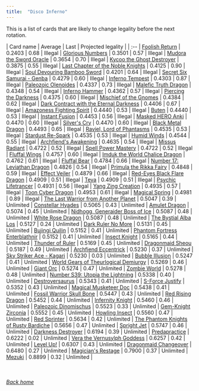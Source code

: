 ```yaml
---
title:  "Disco Inferno"
---
```


This is a list of cards that are likely to change legality before the next rotation.

| Card name | Average | Last | Projected legality |
| :-- |
[Foolish Return](https://db.ygoprodeck.com/card/?search=Foolish%20Return) | 0.2403 | 0.68 | Illegal |
[Glorious Numbers](https://db.ygoprodeck.com/card/?search=Glorious%20Numbers) | 0.3501 | 0.57 | Illegal |
[Mudora the Sword Oracle](https://db.ygoprodeck.com/card/?search=Mudora%20the%20Sword%20Oracle) | 0.3654 | 0.70 | Illegal |
[Kycoo the Ghost Destroyer](https://db.ygoprodeck.com/card/?search=Kycoo%20the%20Ghost%20Destroyer) | 0.3875 | 0.55 | Illegal |
[Last Chapter of the Noble Knights](https://db.ygoprodeck.com/card/?search=Last%20Chapter%20of%20the%20Noble%20Knights) | 0.4125 | 0.90 | Illegal |
[Soul Devouring Bamboo Sword](https://db.ygoprodeck.com/card/?search=Soul%20Devouring%20Bamboo%20Sword) | 0.4201 | 0.64 | Illegal |
[Secret Six Samurai - Genba](https://db.ygoprodeck.com/card/?search=Secret%20Six%20Samurai%20-%20Genba) | 0.4279 | 0.60 | Illegal |
[Inferno Tempest](https://db.ygoprodeck.com/card/?search=Inferno%20Tempest) | 0.4303 | 0.87 | Illegal |
[Paleozoic Olenoides](https://db.ygoprodeck.com/card/?search=Paleozoic%20Olenoides) | 0.4337 | 0.73 | Illegal |
[Malefic Truth Dragon](https://db.ygoprodeck.com/card/?search=Malefic%20Truth%20Dragon) | 0.4348 | 0.54 | Illegal |
[Inferno Hammer](https://db.ygoprodeck.com/card/?search=Inferno%20Hammer) | 0.4362 | 0.57 | Illegal |
[Piercing the Darkness](https://db.ygoprodeck.com/card/?search=Piercing%20the%20Darkness) | 0.4375 | 0.60 | Illegal |
[Mischief of the Gnomes](https://db.ygoprodeck.com/card/?search=Mischief%20of%20the%20Gnomes) | 0.4384 | 0.62 | Illegal |
[Dark Contract with the Eternal Darkness](https://db.ygoprodeck.com/card/?search=Dark%20Contract%20with%20the%20Eternal%20Darkness) | 0.4406 | 0.67 | Illegal |
[Amazoness Fighting Spirit](https://db.ygoprodeck.com/card/?search=Amazoness%20Fighting%20Spirit) | 0.4440 | 0.53 | Illegal |
[Buten](https://db.ygoprodeck.com/card/?search=Buten) | 0.4440 | 0.53 | Illegal |
[Instant Fusion](https://db.ygoprodeck.com/card/?search=Instant%20Fusion) | 0.4453 | 0.56 | Illegal |
[Masked HERO Anki](https://db.ygoprodeck.com/card/?search=Masked%20HERO%20Anki) | 0.4470 | 0.60 | Illegal |
[Silver's Cry](https://db.ygoprodeck.com/card/?search=Silver's%20Cry) | 0.4470 | 0.60 | Illegal |
[Black Metal Dragon](https://db.ygoprodeck.com/card/?search=Black%20Metal%20Dragon) | 0.4493 | 0.65 | Illegal |
[Raviel, Lord of Phantasms](https://db.ygoprodeck.com/card/?search=Raviel,%20Lord%20of%20Phantasms) | 0.4535 | 0.53 | Illegal |
[Stardust Re-Spark](https://db.ygoprodeck.com/card/?search=Stardust%20Re-Spark) | 0.4535 | 0.53 | Illegal |
[Humid Winds](https://db.ygoprodeck.com/card/?search=Humid%20Winds) | 0.4544 | 0.55 | Illegal |
[Archfiend's Awakening](https://db.ygoprodeck.com/card/?search=Archfiend's%20Awakening) | 0.4635 | 0.54 | Illegal |
[Missus Radiant](https://db.ygoprodeck.com/card/?search=Missus%20Radiant) | 0.4722 | 0.52 | Illegal |
[Spell Power Mastery](https://db.ygoprodeck.com/card/?search=Spell%20Power%20Mastery) | 0.4722 | 0.52 | Illegal |
[Fluffal Wings](https://db.ygoprodeck.com/card/?search=Fluffal%20Wings) | 0.4757 | 0.60 | Illegal |
[Imduk the World Chalice Dragon](https://db.ygoprodeck.com/card/?search=Imduk%20the%20World%20Chalice%20Dragon) | 0.4762 | 0.61 | Illegal |
[Fluffal Bear](https://db.ygoprodeck.com/card/?search=Fluffal%20Bear) | 0.4784 | 0.66 | Illegal |
[Number 17: Leviathan Dragon](https://db.ygoprodeck.com/card/?search=Number%2017:%20Leviathan%20Dragon) | 0.4826 | 0.54 | Illegal |
[Primula the Rikka Fairy](https://db.ygoprodeck.com/card/?search=Primula%20the%20Rikka%20Fairy) | 0.4848 | 0.59 | Illegal |
[Effect Veiler](https://db.ygoprodeck.com/card/?search=Effect%20Veiler) | 0.4879 | 0.66 | Illegal |
[Red-Eyes Black Flare Dragon](https://db.ygoprodeck.com/card/?search=Red-Eyes%20Black%20Flare%20Dragon) | 0.4909 | 0.51 | Illegal |
[Teva](https://db.ygoprodeck.com/card/?search=Teva) | 0.4909 | 0.51 | Illegal |
[Psychic Lifetrancer](https://db.ygoprodeck.com/card/?search=Psychic%20Lifetrancer) | 0.4931 | 0.56 | Illegal |
[Yang Zing Creation](https://db.ygoprodeck.com/card/?search=Yang%20Zing%20Creation) | 0.4935 | 0.57 | Illegal |
[Toon Cyber Dragon](https://db.ygoprodeck.com/card/?search=Toon%20Cyber%20Dragon) | 0.4953 | 0.61 | Illegal |
[Magical Spring](https://db.ygoprodeck.com/card/?search=Magical%20Spring) | 0.4981 | 0.89 | Illegal |
[The Last Warrior from Another Planet](https://db.ygoprodeck.com/card/?search=The%20Last%20Warrior%20from%20Another%20Planet) | 0.5047 | 0.39 | Unlimited |
[Constellar Hyades](https://db.ygoprodeck.com/card/?search=Constellar%20Hyades) | 0.5065 | 0.43 | Unlimited |
[Amulet Dragon](https://db.ygoprodeck.com/card/?search=Amulet%20Dragon) | 0.5074 | 0.45 | Unlimited |
[Nidhogg, Generaider Boss of Ice](https://db.ygoprodeck.com/card/?search=Nidhogg,%20Generaider%20Boss%20of%20Ice) | 0.5087 | 0.48 | Unlimited |
[White Rose Dragon](https://db.ygoprodeck.com/card/?search=White%20Rose%20Dragon) | 0.5087 | 0.48 | Unlimited |
[The Bystial Alba Los](https://db.ygoprodeck.com/card/?search=The%20Bystial%20Alba%20Los) | 0.5127 | 0.24 | Unlimited |
[Dark Ruler No More](https://db.ygoprodeck.com/card/?search=Dark%20Ruler%20No%20More) | 0.5131 | 0.45 | Unlimited |
[Bujingi Quilin](https://db.ygoprodeck.com/card/?search=Bujingi%20Quilin) | 0.5152 | 0.41 | Unlimited |
[Phantom Fortress Enterblathnir](https://db.ygoprodeck.com/card/?search=Phantom%20Fortress%20Enterblathnir) | 0.5152 | 0.41 | Unlimited |
[Insect Knight](https://db.ygoprodeck.com/card/?search=Insect%20Knight) | 0.5165 | 0.44 | Unlimited |
[Thunder of Ruler](https://db.ygoprodeck.com/card/?search=Thunder%20of%20Ruler) | 0.5169 | 0.45 | Unlimited |
[Dragonmaid Sheou](https://db.ygoprodeck.com/card/?search=Dragonmaid%20Sheou) | 0.5187 | 0.49 | Unlimited |
[Archfiend Eccentrick](https://db.ygoprodeck.com/card/?search=Archfiend%20Eccentrick) | 0.5230 | 0.37 | Unlimited |
[Sky Striker Ace - Kagari](https://db.ygoprodeck.com/card/?search=Sky%20Striker%20Ace%20-%20Kagari) | 0.5230 | 0.03 | Unlimited |
[Bubble Illusion](https://db.ygoprodeck.com/card/?search=Bubble%20Illusion) | 0.5247 | 0.41 | Unlimited |
[World Gears of Theurlogical Demiurgy](https://db.ygoprodeck.com/card/?search=World%20Gears%20of%20Theurlogical%20Demiurgy) | 0.5269 | 0.46 | Unlimited |
[Giant Orc](https://db.ygoprodeck.com/card/?search=Giant%20Orc) | 0.5274 | 0.47 | Unlimited |
[Zombie World](https://db.ygoprodeck.com/card/?search=Zombie%20World) | 0.5278 | 0.48 | Unlimited |
[Number S39: Utopia the Lightning](https://db.ygoprodeck.com/card/?search=Number%20S39:%20Utopia%20the%20Lightning) | 0.5338 | 0.40 | Unlimited |
[Destroyersaurus](https://db.ygoprodeck.com/card/?search=Destroyersaurus) | 0.5343 | 0.41 | Unlimited |
[S-Force Justify](https://db.ygoprodeck.com/card/?search=S-Force%20Justify) | 0.5352 | 0.43 | Unlimited |
[Magical Musketeer Doc](https://db.ygoprodeck.com/card/?search=Magical%20Musketeer%20Doc) | 0.5438 | 0.41 | Unlimited |
[Fossil Warrior Skull Bone](https://db.ygoprodeck.com/card/?search=Fossil%20Warrior%20Skull%20Bone) | 0.5447 | 0.43 | Unlimited |
[Red Rising Dragon](https://db.ygoprodeck.com/card/?search=Red%20Rising%20Dragon) | 0.5452 | 0.44 | Unlimited |
[Infernity Knight](https://db.ygoprodeck.com/card/?search=Infernity%20Knight) | 0.5460 | 0.46 | Unlimited |
[Paleozoic Dinomischus](https://db.ygoprodeck.com/card/?search=Paleozoic%20Dinomischus) | 0.5523 | 0.33 | Unlimited |
[Gem-Knight Zirconia](https://db.ygoprodeck.com/card/?search=Gem-Knight%20Zirconia) | 0.5552 | 0.45 | Unlimited |
[Howling Insect](https://db.ygoprodeck.com/card/?search=Howling%20Insect) | 0.5560 | 0.47 | Unlimited |
[Red Sprinter](https://db.ygoprodeck.com/card/?search=Red%20Sprinter) | 0.5634 | 0.42 | Unlimited |
[The Phantom Knights of Rusty Bardiche](https://db.ygoprodeck.com/card/?search=The%20Phantom%20Knights%20of%20Rusty%20Bardiche) | 0.5656 | 0.47 | Unlimited |
[Spright Jet](https://db.ygoprodeck.com/card/?search=Spright%20Jet) | 0.5747 | 0.46 | Unlimited |
[Darkness Destroyer](https://db.ygoprodeck.com/card/?search=Darkness%20Destroyer) | 0.6194 | 0.39 | Unlimited |
[Predapractice](https://db.ygoprodeck.com/card/?search=Predapractice) | 0.6222 | 0.02 | Unlimited |
[Vera the Vernusylph Goddess](https://db.ygoprodeck.com/card/?search=Vera%20the%20Vernusylph%20Goddess) | 0.6257 | 0.42 | Unlimited |
[Level Up!](https://db.ygoprodeck.com/card/?search=Level%20Up!) | 0.6307 | 0.43 | Unlimited |
[Dragonmaid Changeover](https://db.ygoprodeck.com/card/?search=Dragonmaid%20Changeover) | 0.6480 | 0.27 | Unlimited |
[Magician's Restage](https://db.ygoprodeck.com/card/?search=Magician's%20Restage) | 0.7900 | 0.37 | Unlimited |
[Mezuki](https://db.ygoprodeck.com/card/?search=Mezuki) | 0.8899 | 0.32 | Unlimited |

<br>

###### [Back home](index)